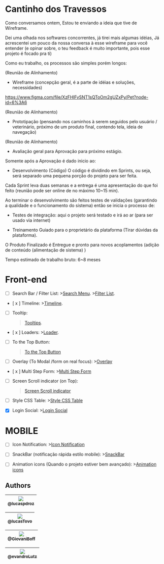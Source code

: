 # Cantinho dos Travessos

Como conversamos ontem,
Estou te enviando a ideia que tive de Wireframe.

Dei uma olhada nos softwares concorrentes, já tirei mais algumas idéias,
Já acrescentei um pouco da nossa conversa à esse wireframe para você entender (e opinar sobre, o teu feedback é muito importante, pois esse projeto é focado pra ti)

Como eu trabalho, os processos são simples porém longos:

(Reunião de Alinhamento) 
- Wireframe (concepção geral, é a parte de idéias e soluções, necessidades)

https://www.figma.com/file/XzFHlFvSNT1sQToOm2gUZxPy/Pet?node-id=6%3A6  

(Reunião de Alinhamento)    
- Prototipação (pensando nos caminhos à serem seguidos pelo usuário / veterinário, próximo de um produto final, contendo tela, ideia de navegação) 

(Reunião de Alinhamento)  
- Avaliação geral para Aprovação para próximo estágio.

Somente após a Aprovação é dado inicio ao:

- Desenvolvimento (Código)
O código é dividindo em Sprints, ou seja, será separado uma pequena porção do projeto para ser feita.

Cada Sprint leva duas semanas e a entrega é uma apresentação do que foi feito 
(reunião pode ser online de no máximo 10~15 min).

Ao terminar o desenvolvimento são feitos testes de validações (garantindo a qualidade e o funcionamento do sistema) então se inicia o processo de:
- Testes de integração: aqui o projeto será testado e irá ao ar (para ser usado via internet)

- Treinamento Guiado para o proprietário da plataforma (Tirar dúvidas da plataforma).

O Produto Finalizado é Entregue e pronto para novos acoplamentos (adição de conteúdo (alimentação de sistema) )

Tempo estimado de trabalho bruto: 6~8 meses

# Front-end
  
- [ ] Search Bar / Filter List:
       >[Search Menu](https://www.w3schools.com/howto/howto_js_search_menu.asp). 
       >[Filter List](https://www.w3schools.com/howto/howto_js_filter_lists.asp). 

- [ x ] Timeline:
       >[Timeline](https://www.w3schools.com/howto/howto_css_timeline.asp).

- [ ]  Tooltip:
      >[Tooltips](https://www.w3schools.com/howto/howto_css_tooltip.asp).

- [ x ] Loaders:
      >[Loader](https://www.w3schools.com/howto/howto_css_loader.asp).

 - [ ] To the Top Button:
      >[To the Top Button](https://www.w3schools.com/howto/howto_js_scroll_to_top.asp)

- [ ] Overlay (To Modal /form on real focus):
      >[Overlay](https://www.w3schools.com/howto/howto_css_overlay.asp)

- [ x ] Multi Step Form:
      >[Multi Step Form](https://www.w3schools.com/howto/howto_js_form_steps.asp)

 - [ ] Screen Scroll indicator (on Top):
      >[Screen Scroll indicator](https://www.w3schools.com/howto/howto_js_scroll_indicator.asp)

- [ ] Style CSS Table:
      >[Style CSS Table](https://www.w3schools.com/howto/tryit.asp?filename=tryhow_css_table_zebra)

- [x] Login Social:
      >[Login Social](https://www.w3schools.com/howto/howto_css_social_login.asp)


# MOBILE
- [ ] Icon Notification:
      >[Icon Notification](https://www.w3schools.com/howto/howto_css_notification_button.asp)

- [ ] SnackBar (notificação rápida estilo mobile):
      >[SnackBar](https://www.w3schools.com/howto/howto_js_snackbar.asp)

- [ ] Animation icons (Quando o projeto estiver bem avançado):
      >[Animation icons](https://www.w3schools.com/howto/howto_js_animate_icons.asp)


## Authors
|[<img src="https://avatars2.githubusercontent.com/u/17989796?s=460&v=4"><br><sub>@lucaspdroz</sub>](https://github.com/lucaspdroz) |
| :---: |

|[<img src="https://avatars2.githubusercontent.com/u/42346794?s=460&v=4"><br><sub>@lucasTovo</sub>](https://github.com/lucasTovo) |
| :---: |

|[<img src="https://avatars3.githubusercontent.com/u/42684243?s=460&v=4"><br><sub>@GiovaniBoff</sub>](https://github.com/GiovaniBoff) |
| :---: |

|[<img src="https://avatars3.githubusercontent.com/u/48337261?s=460&v=4"><br><sub>@evandroLutz</sub>](https://github.com/evandroLutz) |
| :---: |
